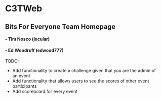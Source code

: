 # C3TWeb
## Bits For Everyone Team Homepage
#### - Tim Nosco (jocular)
#### - Ed Woodruff (edwood777)

TODO:
- Add functionality to create a challenge given that you are the admin of an event
- Add functionality that allows users to see the scores of other event participants
- Add scoreboard for every event
